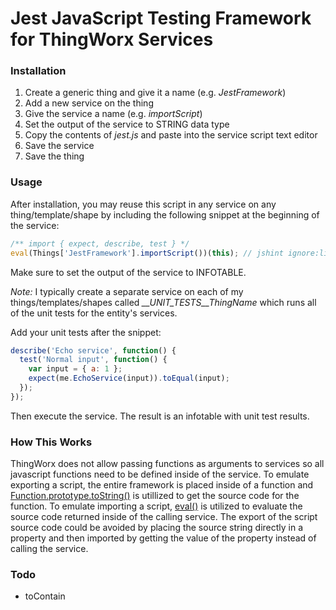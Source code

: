 # Jest JavaScript Testing Framework for ThingWorx Services

### Installation
1. Create a generic thing and give it a name (e.g. _JestFramework_)
2. Add a new service on the thing
3. Give the service a name (e.g. _importScript_)
3. Set the output of the service to STRING data type
4. Copy the contents of _jest.js_ and paste into the service script text editor
5. Save the service
6. Save the thing

### Usage
After installation, you may reuse this script in any service on any thing/template/shape by including the following snippet at the beginning of the service:
```javascript
/** import { expect, describe, test } */
eval(Things['JestFramework'].importScript())(this); // jshint ignore:line
```

Make sure to set the output of the service to INFOTABLE.

*Note:* I typically create a separate service on each of my things/templates/shapes called *__UNIT_TESTS__ThingName* which runs all of the unit tests for the entity's services.

Add your unit tests after the snippet:
```javascript
describe('Echo service', function() {
  test('Normal input', function() {
    var input = { a: 1 };
    expect(me.EchoService(input)).toEqual(input);
  });
});
```

Then execute the service. The result is an infotable with unit test results.


### How This Works
ThingWorx does not allow passing functions as arguments to services so all javascript functions need to be defined inside of the service.  To emulate exporting a script, the entire framework is placed inside of a function and [Function.prototype.toString()](https://developer.mozilla.org/en-US/docs/Web/JavaScript/Reference/Global_Objects/Function/toString) is utillized to get the source code for the function. To emulate importing a script, [eval()](https://developer.mozilla.org/en-US/docs/Web/JavaScript/Reference/Global_Objects/eval) is utilized to evaluate the source code returned inside of the calling service.  The export of the script source code could be avoided by placing the source string directly in a property and then imported by getting the value of the property instead of calling the service.

### Todo
- toContain
